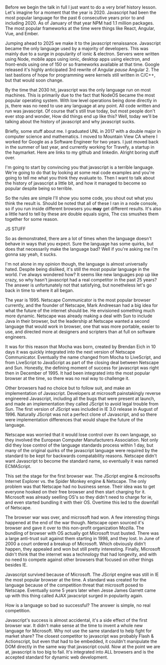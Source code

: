 Before we begin the talk in full I just want to do a very brief history lesson.
Let's imagine for a moment that the year is 2020. Javascript had been the most popular
language for the past 6 consecutive years prior to and including 2020. As of January of
that year NPM had 1.1 million packages. The most popular frameworks at the time were
things like React, Angular, Vue, and Ember.

Jumping ahead to 2025 we make it to the javascript renaissance. Javascript became the only
language used by a majority of developers. This was mainly due to a surge in popularity of
ionic & electron. Servers were written using Node, mobile apps using ionic, desktop apps using electron,
and front-ends using one of 150 or so frameworks available at that time. Google released it's highly
anticipated 3rd rewrite of Angular *pause* Angular 2. The last bastions of hope for programming were
kernels still written in C/C++, but that would soon change.

By the time that 2030 hit, javascript was the only language run on most machines. This is primarily
due to the fact that NodeOS became the most popular operating system. With low level operations
being done directly in js, there was no need to use any language at any point. All code written and
run was javascript. Of course that's still true today, but most people don't ever stop and wonder,
How did things end up like this? Well, today we'll be talking about the history of javascript
and why javascript sucks.

Briefly, some stuff about me. I graduated UNL in 2017 with a double major in computer science and
mathematics. I moved to Mountain View CA where I worked for Google as a Software Engineer for two
years. I just moved back in the summer of last year, and currently working for Travefy, a startup
in the haymarket. Here are links to my github and linkedin. Alright boring stuff over.

I'm going to start by convincing you that javascript is a terrible language. We're going to do
that by looking at some real code examples and you're going to tell me what you think they
evaluate to. Then I want to talk about the history of javascript a little bit, and how it managed
to become so popular despite being so terrible.

So the rules are simple I'll show you some code, you shout out what you think the result is. Should
be noted that all of these I ran in a node console, so if you run inside different browsers you
**may** get different results. It's also a little hard to tell by these are double equals signs,
The css smushes them together for some reason.

JS STUFF

So as demonstrated, there are a lot of times when the language doesn't behave in ways that you
expect. Sure the language has some quirks, but does that necessarily make the language bad? Well
if you're asking me I'm gonna say yeah, it sucks.

I'm not alone in my opinion though, the language is almost universally hated. Despite being
disliked, it's still the most popular language in the world. I've always wondered how? It seems
like new languages pop up like crazy, so why hasn't javascript had a real competitor in the past
25 years? The answer is unfortunately not that satisfying, but nonetheless let's go back
in time to where it all began.

The year is 1995. Netscape Communicator is the most popular browser currently, and the founder of
Netscape, Mark Andreesan had a big idea for what the future of the internet should be. He
envisioned something much more dynamic. Netscape was already making a deal with Sun to
include Java in their browser, but the leadership at Netscape wanted a second language that
would work in browser, one that was more portable, easier to use, and directed more at
designers and scripters than at full on software engineers.

It was for this reason that Mocha was born, created by Brendan Eich in 10 days it was quickly
integrated into the next version of Netscape Communicator. Eventually the name changed from Mocha
to LiveScript, and from LiveScript to JavaScript as part of the closing deal between Netscape and
Sun. Honestly, the defining moment of success for javascript was right then in December of 1995.
It had been integrated into the most popular browser at the time, so there was no real way to
challenge it.

Other browsers had no choice but to follow suit, and make an implementation of Javascript.
Developers at microsoft painstakingly reverse engineered Javascript, including all the bugs
that were present at launch, and made an implementation
they called JScript to avoid legal trouble from Sun. The first version of JScript was included in
IE 3.0 release in August of 1996. Naturally JScript was not a perfect clone of Javascript, and so
there were implementation differences that would shape the future of the language.

Netscape was worried that it would lose control over its own language, so they involved the
European Computer Manufacturers Association. Not only did they lose control of the language
standards process within 1 day, but many of the original quirks of the javascript language
were required by the standard to be kept for backwards compatability reasons. Netscape
didn't want Javascript to become the standard name, so eventually it was named ECMAScript.

This set the stage for the first browser war. The JScript engine & mcirosofts
Internet Explorer vs. the Spider Monkey engine & Netscape. The only problem was
that Netscape had no business sense. Their idea was to get everyone hooked on
their free browser and then start charging for it. Microsoft was already
seelling OS's so they didn't need to charge for ie, and even started bundling
it with their OS. Overtime this led to the downfall of Netscape.

The browser war was over, and microsoft had won. A few interesting things
happened at the end of the war though. Netscape open sourced it's browser and
gave it over to this non-profit organization Mozilla. The bundling of browser
with OS actually got Microsoft trust busted. There was a large anti-trust suit
against them starting in 1998, and they lost. In June of 2000 a court ordered
a breakup of Microsoft. Which obviously didn't happen, they appealed and won
but still pretty interesting. Finally, Microsoft didn't think that the
internet was a technology that had longevity, and with no need to compete
against other browsers that focused on other things besides IE.

Javascript survived because of Microsoft. The JScript engine was still in IE
the most popular browser at the time. A standard was created for the language
because of the competition threat that microsoft posed to Netscape. Eventually
some 5 years later when Jesse James Garrett came up with this thing called AJAX
javacsript surged in popularity again.

How is a language so bad so successful? The answer is simple, no real competition.

Javascript's success is almost accidental, it's a side effect of the first
browser war. It didn't make sense at the time to invent a whole new language
for Microsoft. Why not use the same standard to help fight for market share?
The closest competitor to javascript was probably Flash & Actionscript, but even
that had to be embedded, it couldn't manipulate the DOM directly in the same way
that javascript could. Now at the point we are at, javascript is too big to fail.
It's integrated into ALL browsers and is the accepted standard for dynamic web
development.
